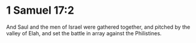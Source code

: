 # 1 Samuel 17:2

And Saul and the men of Israel were gathered together, and pitched by the valley of Elah, and set the battle in array against the Philistines.